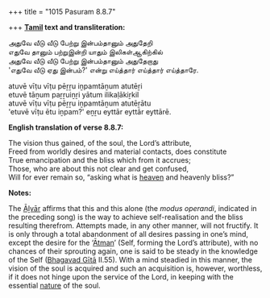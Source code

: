 +++
title = "1015 Pasuram 8.8.7"

+++
**[Tamil](/definition/tamil#history "show Tamil definitions") text and transliteration:**

அதுவே வீடு வீடு பேற்று இன்பம்தானும் அதுதேறி  
எதுவே தானும் பற்றுஇன்றி யாதும் இலிகள்ஆகிற்கில்  
அதுவே வீடு வீடு பேற்று இன்பம்தானும் அதுதேறாது  
'எதுவே வீடு ஏது இன்பம்?' என்று எய்த்தார் எய்த்தார் எய்த்தாரே.

atuvē vīṭu vīṭu pēṟṟu iṉpamtāṉum atutēṟi  
etuvē tāṉum paṟṟuiṉṟi yātum ilikaḷākiṟkil  
atuvē vīṭu vīṭu pēṟṟu iṉpamtāṉum atutēṟātu  
'etuvē vīṭu ētu iṉpam?' eṉṟu eyttār eyttār eyttārē.

**English translation of verse 8.8.7:**

The vision thus gained, of the soul, the Lord’s attribute,  
Freed from worldly desires and material contacts, does constitute  
True emancipation and the bliss which from it accrues;  
Those, who are about this not clear and get confused,  
Will for ever remain so, “asking what is [heaven](/definition/heaven#history "show heaven definitions") and heavenly bliss?”

**Notes:**

The [Āḻvār](/definition/aḻvar#vaishnavism "show Āḻvār definitions") affirms that this and this alone (the *modus operandi*, indicated in the preceding song) is the way to achieve self-realisation and the bliss resulting therefrom. Attempts made, in any other manner, will not fructify. It is only through a total abandonment of all desires passing in one’s mind, except the desire for the ‘[Ātman](/definition/atman#vaishnavism "show Ātman definitions")’ (Self, forming the Lord’s attribute), with no chances of their sprouting again, one is said to be steady in the knowledge of the Self ([Bhagavad Gītā](/definition/bhagavad-gita#vaishnavism "show Bhagavad Gītā definitions") II.55). With a mind steadied in this manner, the vision of the soul is acquired and such an acquisition is, however, worthless, if it does not hinge upon the service of the Lord, in keeping with the essential [nature](/definition/nature#history "show nature definitions") of the soul.



